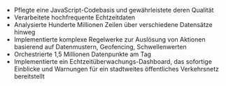 - Pflegte eine JavaScript-Codebasis und gewährleistete deren Qualität
- Verarbeitete hochfrequente Echtzeitdaten
- Analysierte Hunderte Millionen Zeilen über verschiedene Datensätze hinweg
- Implementierte komplexe Regelwerke zur Auslösung von Aktionen basierend auf Datenmustern, Geofencing, Schwellenwerten
- Orchestrierte 1,5 Millionen Datenpunkte am Tag
- Implementierte ein Echtzeitüberwachungs-Dashboard, das sofortige Einblicke und Warnungen für ein stadtweites öffentliches Verkehrsnetz bereitstellt
